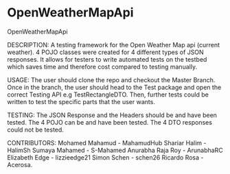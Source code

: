 # OpenWeatherMapApi

OpenWeatherMapApi

DESCRIPTION: A testing framework for the Open Weather Map api (current weather). 4 POJO classes were created for 4 different types of JSON responses. It allows for testers to write automated tests on the testbed which saves time and therefore cost compared to testing manually.

USAGE: The user should clone the repo and checkout the Master Branch. Once in the branch, the user should head to the Test package and open the correct Testing API e.g TestRectangleDTO. Then, further tests could be written to test the specific parts that the user wants.

TESTING: The JSON Response and the Headers should be and have been tested. The 4 POJO can be and have been tested. The 4 DTO responses could not be tested.

CONTRIBUTORS: Mohamed Mahamud - MahamudHub
Shariar Halim - HalimSh Sumaya Mahamed - S-Mahamed Anurabha Raja Roy - ArunabhaRC Elizabeth Edge - lizzieedge21 Simon Schen - schen26 Ricardo Rosa - Acerosa.